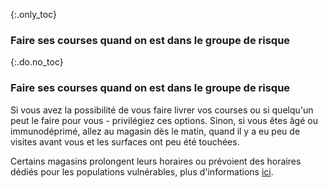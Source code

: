 {:.only_toc}
### Faire ses courses quand on est dans le groupe de risque

{:.do.no_toc}
### Faire ses courses quand on est dans le groupe de risque

Si vous avez la possibilité de vous faire livrer vos courses ou si quelqu'un peut le faire pour vous - privilégiez ces options. Sinon, si vous êtes âgé ou immunodéprimé, allez au magasin dès le matin, quand il y a eu peu de visites avant vous et les surfaces ont peu été touchées.

Certains magasins prolongent leurs horaires ou prévoient des horaires dédiés pour les populations vulnérables, plus d'informations [ici](https://twitter.com/mcuban/status/1239244137834127362).
